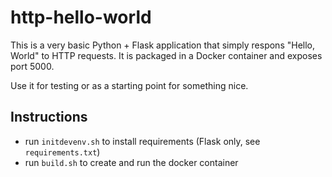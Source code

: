 # http-hello-world

This is a very basic Python + Flask application that simply respons "Hello, World" to HTTP requests. It is packaged in a Docker container and exposes port 5000.

Use it for testing or as a starting point for something nice.

## Instructions

* run `initdevenv.sh` to install requirements (Flask only, see `requirements.txt`)
* run `build.sh` to create and run the docker container